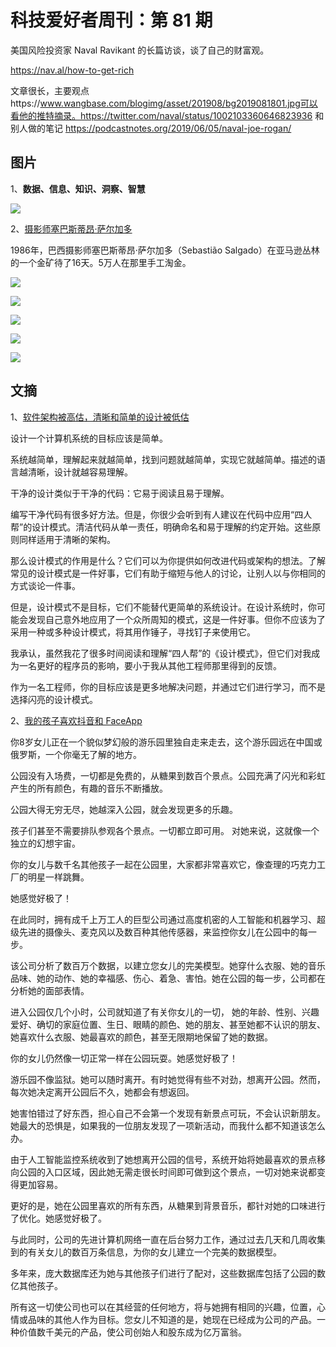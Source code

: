 # 科技爱好者周刊：第 81 期

美国风险投资家 Naval Ravikant 的长篇访谈，谈了自己的财富观。

https://nav.al/how-to-get-rich

文章很长，主要观点https://www.wangbase.com/blogimg/asset/201908/bg2019081801.jpg可以看他的推特摘录。https://twitter.com/naval/status/1002103360646823936 和别人做的笔记 https://podcastnotes.org/2019/06/05/naval-joe-rogan/

## 图片

1、**数据、信息、知识、洞察、智慧**

![](https://www.wangbase.com/blogimg/asset/201909/bg2019091004.jpg)

2、[摄影师塞巴斯蒂昂·萨尔加多](https://www.bjp-online.com/2019/09/sebastia%CC%83o-salgado-gold/)

1986年，巴西摄影师塞巴斯蒂昂·萨尔加多（Sebastião Salgado）在亚马逊丛林的一个金矿待了16天。5万人在那里手工淘金。

![](https://www.wangbase.com/blogimg/asset/201909/bg2019091302.jpg)

![](https://www.wangbase.com/blogimg/asset/201909/bg2019091304.jpg)

![](https://www.wangbase.com/blogimg/asset/201909/bg2019091305.jpg)

![](https://www.wangbase.com/blogimg/asset/201909/bg2019091306.jpg)

![](https://www.wangbase.com/blogimg/asset/201909/bg2019091303.jpg)

## 文摘

1、[软件架构被高估，清晰和简单的设计被低估](https://blog.pragmaticengineer.com/software-architecture-is-overrated/)

设计一个计算机系统的目标应该是简单。

系统越简单，理解起来就越简单，找到问题就越简单，实现它就越简单。描述的语言越清晰，设计就越容易理解。

干净的设计类似于干净的代码：它易于阅读且易于理解。

编写干净代码有很多好方法。但是，你很少会听到有人建议在代码中应用“四人帮”的设计模式。清洁代码从单一责任，明确命名和易于理解的约定开始。这些原则同样适用于清晰的架构。

那么设计模式的作用是什么？它们可以为你提供如何改进代码或架构的想法。了解常见的设计模式是一件好事，它们有助于缩短与他人的讨论，让别人以与你相同的方式谈论一件事。

但是，设计模式不是目标，它们不能替代更简单的系统设计。在设计系统时，你可能会发现自己意外地应用了一个众所周知的模式，这是一件好事。但你不应该为了采用一种或多种设计模式，将其用作锤子，寻找钉子来使用它。

我承认，虽然我花了很多时间阅读和理解“四人帮”的《设计模式》，但它们对我成为一名更好的程序员的影响，要小于我从其他工程师那里得到的反馈。

作为一名工程师，你的目标应该是更多地解决问题，并通过它们进行学习，而不是选择闪亮的设计模式。

2、[我的孩子喜欢抖音和 FaceApp](https://medium.com/@royandre/my-kids-love-tiktok-and-faceapp-should-i-care-eb5cdafbda49)

你8岁女儿正在一个貌似梦幻般的游乐园里独自走来走去，这个游乐园远在中国或俄罗斯，一个你毫无了解的地方。

公园没有入场费，一切都是免费的，从糖果到数百个景点。公园充满了闪光和彩虹产生的所有颜色，有趣的音乐不断播放。

公园大得无穷无尽，她越深入公园，就会发现更多的乐趣。

孩子们甚至不需要排队参观各个景点。一切都立即可用。
对她来说，这就像一个独立的幻想宇宙。

你的女儿与数千名其他孩子一起在公园里，大家都非常喜欢它，像查理的巧克力工厂的明星一样跳舞。

她感觉好极了！

在此同时，拥有成千上万工人的巨型公司通过高度机密的人工智能和机器学习、超级先进的摄像头、麦克风以及数百种其他传感器，来监控你女儿在公园中的每一步。

该公司分析了数百万个数据，以建立您女儿的完美模型。她穿什么衣服、她的音乐品味、她的动作、她的幸福感、伤心、着急、害怕。她在公园的每一步，公司都在分析她的面部表情。

进入公园仅几个小时，公司就知道了有关你女儿的一切，
她的年龄、性别、兴趣爱好、确切的家庭位置、生日、眼睛的颜色、她的朋友、甚至她都不认识的朋友、她喜欢什么衣服、她最喜欢的颜色，甚至无限期地保留了她的数据。

你的女儿仍然像一切正常一样在公园玩耍。她感觉好极了！

游乐园不像监狱。她可以随时离开。有时她觉得有些不对劲，想离开公园。然而，每次她决定离开公园后不久，她都会有想返回。

她害怕错过了好东西，担心自己不会第一个发现有新景点可玩，不会认识新朋友。她最大的恐惧是，如果我的一位朋友发现了一项新活动，而我什么都不知道该怎么办。

由于人工智能监控系统收到了她想离开公园的信号，系统开始将她最喜欢的景点移向公园的入口区域，因此她无需走很长时间即可做到这个景点，一切对她来说都变得更加容易。

更好的是，她在公园里喜欢的所有东西，从糖果到背景音乐，都针对她的口味进行了优化。她感觉好极了。

与此同时，公司的先进计算机网络一直在后台努力工作，通过过去几天和几周收集到的有关女儿的数百万条信息，为你的女儿建立一个完美的数据模型。

多年来，庞大数据库还为她与其他孩子们进行了配对，这些数据库包括了公园的数亿其他孩子。

所有这一切使公司也可以在其经营的任何地方，将与她拥有相同的兴趣，位置，心情或品味的其他人作为目标。您女儿不知道的是，她现在已经成为公司的产品。一种价值数千美元的产品，使公司创始人和股东成为亿万富翁。

